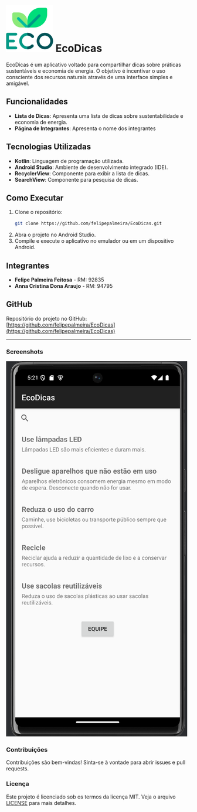 # ![ECO:](https://github.com/felipepalmeira/EcoDicas/blob/main/4411360.png) EcoDicas

EcoDicas é um aplicativo voltado para compartilhar dicas sobre práticas sustentáveis e economia de energia. O objetivo é incentivar o uso consciente dos recursos naturais através de uma interface simples e amigável.

## Funcionalidades

- **Lista de Dicas**: Apresenta uma lista de dicas sobre sustentabilidade e economia de energia.
- **Página de Integrantes**: Apresenta o nome dos integrantes 


## Tecnologias Utilizadas

- **Kotlin**: Linguagem de programação utilizada.
- **Android Studio**: Ambiente de desenvolvimento integrado (IDE).
- **RecyclerView**: Componente para exibir a lista de dicas.
- **SearchView**: Componente para pesquisa de dicas.

## Como Executar

1. Clone o repositório:
    ```sh
    git clone https://github.com/felipepalmeira/EcoDicas.git
    ```
2. Abra o projeto no Android Studio.
3. Compile e execute o aplicativo no emulador ou em um dispositivo Android.

## Integrantes

- **Felipe Palmeira Feitosa** - RM: 92835
- **Anna Cristina Dona Araujo** - RM: 94795

## GitHub

Repositório do projeto no GitHub: [https://github.com/felipepalmeira/EcoDicas](https://github.com/felipepalmeira/EcoDicas)

---

### Screenshots

![Lista de Dicas:](https://github.com/felipepalmeira/EcoDicas/blob/main/screenshot.png)

### Contribuições

Contribuições são bem-vindas! Sinta-se à vontade para abrir issues e pull requests.

### Licença

Este projeto é licenciado sob os termos da licença MIT. Veja o arquivo [LICENSE](LICENSE) para mais detalhes.
